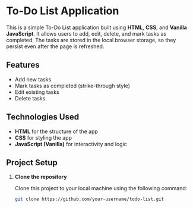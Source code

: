 # To-Do List Application

This is a simple To-Do List application built using **HTML**, **CSS**, and **Vanilla JavaScript**. It allows users to add, edit, delete, and mark tasks as completed. The tasks are stored in the local browser storage, so they persist even after the page is refreshed.

## Features

- Add new tasks
- Mark tasks as completed (strike-through style)
- Edit existing tasks
- Delete tasks.

## Technologies Used

- **HTML** for the structure of the app
- **CSS** for styling the app
- **JavaScript (Vanilla)** for interactivity and logic

## Project Setup

1. **Clone the repository**

   Clone this project to your local machine using the following command:

   ```bash
   git clone https://github.com/your-username/todo-list.git
